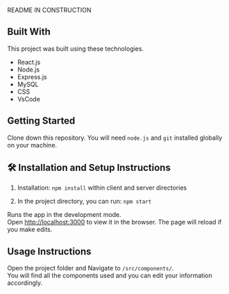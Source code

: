 
README IN CONSTRUCTION 

## Built With

This project was built using these technologies.

- React.js
- Node.js
- Express.js
- MySQL
- CSS
- VsCode 



## Getting Started

Clone down this repository. You will need `node.js` and `git` installed globally on your machine.

## 🛠 Installation and Setup Instructions

1. Installation: `npm install` within client and server directories 

2. In the project directory, you can run: `npm start`

Runs the app in the development mode.\
Open [http://localhost:3000](http://localhost:3000) to view it in the browser.
The page will reload if you make edits.

## Usage Instructions

Open the project folder and Navigate to `/src/components/`. <br/>
You will find all the components used and you can edit your information accordingly.
